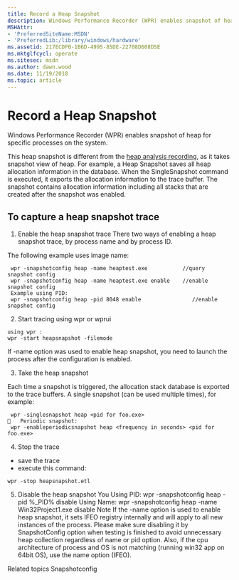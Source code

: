 ```yaml
---
title: Record a Heap Snapshot
description: Windows Performance Recorder (WPR) enables snapshot of heap for specific processes on the system.
MSHAttr:
- 'PreferredSiteName:MSDN'
- 'PreferredLib:/library/windows/hardware'
ms.assetid: 217ECDF0-1B6D-4995-85DE-22708D608D5E
ms.mktglfcycl: operate
ms.sitesec: msdn
ms.author: dawn.wood
ms.date: 11/19/2018
ms.topic: article
---
```


# Record a Heap Snapshot

Windows Performance Recorder (WPR) enables snapshot of heap for specific processes on the system.

This heap snapshot is different from the [heap analysis recording](https://docs.microsoft.com/en-us/windows-hardware/test/wpt/recording-for-heap-analysis), as it takes snapshot view of heap. For example, a Heap Snapshot saves all heap allocation information in the database. When the SingleSnapshot command is executed, it exports the allocation information to the trace buffer. The snapshot contains allocation information including all stacks that are created after the snapshot was enabled. 

## To capture a heap snapshot trace

1. Enable the heap snapshot trace
There two ways of enabling a heap snapshot trace, by process name and by process ID. 

The following example uses image name: 
```
 wpr -snapshotconfig heap -name heaptest.exe           //query snapshot config
 wpr -snapshotconfig heap -name heaptest.exe enable    //enable snapshot config
 Example using PID: 
 wpr -snapshotconfig heap -pid 8048 enable                //enable snapshot config
 ```

2.	Start tracing using wpr or wprui
```
using wpr :
wpr -start heapsnapshot -filemode                          
```

If -name option was used to enable heap snapshot, you need to launch the process after the configuration is enabled.

3.	Take the heap snapshot

Each time a snapshot is triggered, the allocation stack database is exported to the trace buffers. A single snapshot (can be used multiple times), for example:
```
 wpr -singlesnapshot heap <pid for foo.exe>
	Periodic snapshot:
 wpr -enableperiodicsnapshot heap <frequency in seconds> <pid for foo.exe>
 ```

4.	Stop the trace
* save the trace 
* execute this command:

```
wpr -stop heapsnapshot.etl
```

5.	Disable the heap snapshot
You
Using PID: 
 wpr -snapshotconfig heap -pid %_PID% disable
Using Name:
wpr -snapshotconfig heap -name Win32Project1.exe disable 
Note
If the -name option is used to enable heap snapshot, it sets IFEO registry internally and will apply to all new instances of the process. Please make sure disabling it by SnapshotConfig option when testing is finished to avoid unnecessary heap collection regardless of name or pid option.
Also, if the cpu architecture of process and OS is not matching (running win32 app on 64bit OS), use the name option (IFEO).


Related topics
Snapshotconfig
